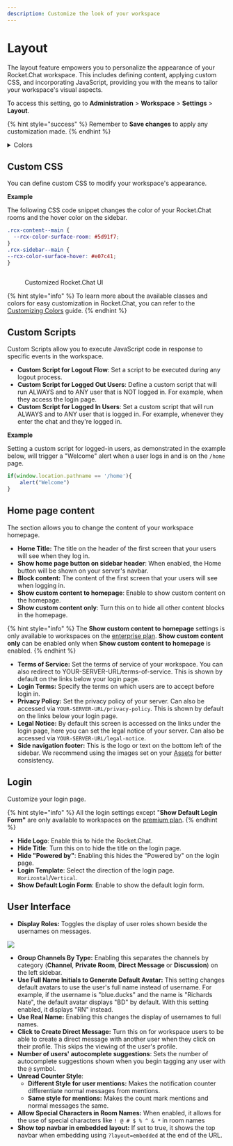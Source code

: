 ```yaml
---
description: Customize the look of your workspace
---
```


# Layout

The layout feature empowers you to personalize the appearance of your Rocket.Chat workspace. This includes defining content, applying custom CSS, and incorporating JavaScript, providing you with the means to tailor your workspace's visual aspects.

To access this setting, go to **Administration** > **Workspace** > **Settings** > **Layout**.

{% hint style="success" %}
Remember to **Save changes** to apply any customization made.
{% endhint %}

<details>

<summary>Colors <img src="../../../../.gitbook/assets/Deprecated (1).png" alt=""></summary>

This section has color settings and definitions you can edit or customize to have a different look on your UI elements.

Colors can be set using existing **Expressions** or **Color** by specifying them from the color picker provided.

<img src="../../../../.gitbook/assets/image (345).png" alt="" data-size="original">

**Old Colors**

A list of pre-defined color variables for old versions of Rocket.Chat (<6.0) can be found [**here**.](https://github.com/RocketChat/Rocket.Chat/blob/b092bef8139f9db692872073ce9788c19b364780/app/theme/client/imports/general/variables.css)

</details>

## Custom CSS

You can define custom CSS to modify your workspace's appearance.

**Example**

The following CSS code snippet changes the color of your Rocket.Chat rooms and the hover color on the sidebar.

```css
.rcx-content--main {
  --rcx-color-surface-room: #5d91f7;
}
.rcx-sidebar--main {
--rcx-color-surface-hover: #e07c41;
}
```

<figure><img src="../../../../.gitbook/assets/image (355).png" alt=""><figcaption><p>Customized Rocket.Chat UI</p></figcaption></figure>

{% hint style="info" %}
To learn more about the available classes and colors for easy customization in Rocket.Chat, you can refer to the [Customizing Colors](https://developer.rocket.chat/customize-and-embed/white-labelling/customizing-colors) guide.
{% endhint %}

## Custom Scripts

Custom Scripts allow you to execute JavaScript code in response to specific events in the workspace.

* **Custom Script for Logout Flow**: Set a script to be executed during any logout process.
* **Custom Script for Logged Out Users**: Define a custom script that will run ALWAYS and to ANY user that is NOT logged in. For example, when they access the login page.
* **Custom Script for Logged In Users**: Set a custom script that will run ALWAYS and to ANY user that is logged in. For example, whenever they enter the chat and they're logged in.

**Example**

Setting a custom script for logged-in users, as demonstrated in the example below, will trigger a "Welcome" alert when a user logs in and is on the `/home` page.

```javascript
if(window.location.pathname == '/home'){
    alert("Welcome")
}
```

## Home page content

The section allows you to change the content of your workspace homepage.

* **Home Title:** The title on the header of the first screen that your users will see when they log in.
* **Show home page button on sidebar header**: When enabled, the Home button will be shown on your server's navbar.
* **Block content:** The content of the first screen that your users will see when logging in.
* **Show custom content to homepage**: Enable to show custom content on the homepage.
* **Show custom content only**: Turn this on to hide all other content blocks in the homepage.

{% hint style="info" %}
The **Show custom content to homepage** settings is only available to workspaces on the [enterprise plan](../../../../readme/our-plans.md#enterprise-plan). **Show custom content only** can be enabled only when **Show custom content to homepage** is enabled.
{% endhint %}

* **Terms of Service:** Set the terms of service of your workspace. You can also redirect to YOUR-SERVER-URL/terms-of-service. This is shown by default on the links below your login page.
* **Login Terms:** Specify the terms on which users are to accept before login in.
* **Privacy Policy:** Set the privacy policy of your server. Can also be accessed via `YOUR-SERVER-URL/privacy-policy`. This is shown by default on the links below your login page.
* **Legal Notice:** By default this screen is accessed on the links under the login page, here you can set the legal notice of your server. Can also be accessed via `YOUR-SERVER-URL/legal-notice`.
* **Side navigation footer:** This is the logo or text on the bottom left of the sidebar. We recommend using the images set on your [Assets](../../../../setup-and-configure/accessing-your-workspace/basic-white-labeling.md#assets) for better consistency.

## Login

Customize your login page.

{% hint style="info" %}
All the login settings except "**Show Default Login Form"** are only available to workspaces on the [premium plan](../../../../readme/our-plans.md).
{% endhint %}

* **Hide Logo**: Enable this to hide the Rocket.Chat.
* **Hide Title**: Turn this on to hide the title on the login page.
* **Hide "Powered by"**: Enabling this hides the "Powered by" on the login page.
* **Login Template**: Select the direction of the login page. `Horizontal`/`Vertical`.
* **Show Default Login Form**: Enable to show the default login form.

## User Interface

* **Display Roles:** Toggles the display of user roles shown beside the usernames on messages.

![](<../../../../.gitbook/assets/image (833).png>)

* **Group Channels By Type:** Enabling this separates the channels by category (**Channel**, **Private Room**, **Direct Message** or **Discussion**) on the left sidebar.
* **Use Full Name Initials to Generate Default Avatar:** This setting changes default avatars to use the user's full name instead of username. For example, if the username is "blue.ducks" and the name is "Richards Nate", the default avatar displays "BD" by default. With this setting enabled, it displays "RN" instead.
* **Use Real Name:** Enabling this changes the display of usernames to full names.
* **Click to Create Direct Message:** Turn this on for workspace users to be able to create a direct message with another user when they click on their profile. This skips the viewing of the user's profile.
* **Number of users' autocomplete suggestions**: Sets the number of autocomplete suggestions shown when you begin tagging any user with the `@` symbol.
* **Unread Counter Style**:
  * **Different Style for user mentions:** Makes the notification counter differentiate normal messages from mentions.
  * **Same style for mentions:** Makes the count mark mentions and normal messages the same.
* **Allow Special Characters in Room Names:** When enabled, it allows for the use of special characters like `! @ # $ % ^ & *` in room names
* **Show top navbar in embedded layout:** If set to true, it shows the top navbar when embedding using `?layout=embedded` at the end of the URL.
